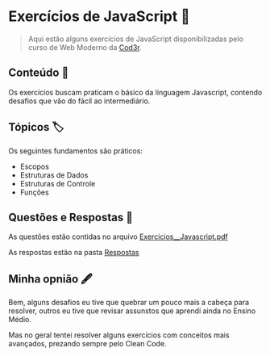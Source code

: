 # Exercícios de JavaScript 📑

> Aqui estão alguns exercícios de JavaScript disponibilizadas pelo curso de Web Moderno da [Cod3r](https://www.cod3r.com.br/).

## Conteúdo 📖

Os exercícios buscam praticam o básico da linguagem Javascript, contendo desafios que vão do fácil ao intermediário.

## Tópicos 🏷️

Os seguintes fundamentos são práticos:

* Escopos
* Estruturas de Dados
* Estruturas de Controle
* Funções

## Questões e Respostas 📝

As questões estão contidas no arquivo [Exercicios__Javascript.pdf](https://github.com/lucasramosdev/exercicios-javascript/blob/main/Exercicios__Javascript.pdf)

As respostas estão na pasta [Respostas](https://github.com/lucasramosdev/exercicios-javascript/tree/main/Respostas)

## Minha opnião 🖋️

Bem, alguns desafios eu tive que quebrar um pouco mais a cabeça para resolver, outros eu tive que revisar assunstos que aprendi ainda no Ensino Médio.

Mas no geral tentei resolver alguns exercícios com conceitos mais avançados, prezando sempre pelo Clean Code.

